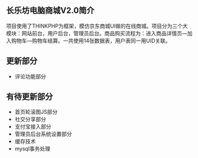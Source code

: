 ## 长乐坊电脑商城V2.0简介

项目使用了THINKPHP为框架，模仿京东商城UI做的在线商城。项目分为三个大模块：网站前台，用户后台，管理员后台。商品购买流程为：进入商品详情页—加入购物车—购物车结算。一共使用14张数据表，用户表同一用UID关联。

## 更新部分


*  评论功能部分


## 有待更新部分

*  首页轮滚图JS部分
*  社交分享部分
*  支付宝接入部分
*  管理员后台系统设置部分
*  缓存技术
*  mysql事务处理


